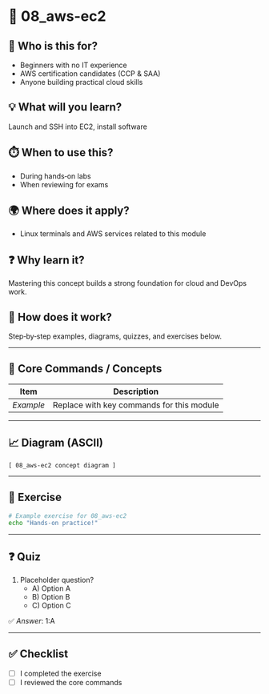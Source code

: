 # 📁 08_aws-ec2

## 🧭 Who is this for?
- Beginners with no IT experience
- AWS certification candidates (CCP & SAA)
- Anyone building practical cloud skills

## 💡 What will you learn?
Launch and SSH into EC2, install software

## ⏱️ When to use this?
- During hands‑on labs
- When reviewing for exams

## 🌍 Where does it apply?
- Linux terminals and AWS services related to this module

## ❓ Why learn it?
Mastering this concept builds a strong foundation for cloud and DevOps work.

## 🔧 How does it work?
Step‑by‑step examples, diagrams, quizzes, and exercises below.

---

## 🔄 Core Commands / Concepts
| Item | Description |
|------|-------------|
| *Example* | Replace with key commands for this module |

---

## 📈 Diagram (ASCII)
```
[ 08_aws-ec2 concept diagram ]
```

---

## 📝 Exercise
```bash
# Example exercise for 08_aws-ec2
echo "Hands‑on practice!"
```

---

## ❓ Quiz
1. Placeholder question?  
   - A) Option A  
   - B) Option B  
   - C) Option C

✅ *Answer*: 1:A

---

## ✅ Checklist
- [ ] I completed the exercise
- [ ] I reviewed the core commands
